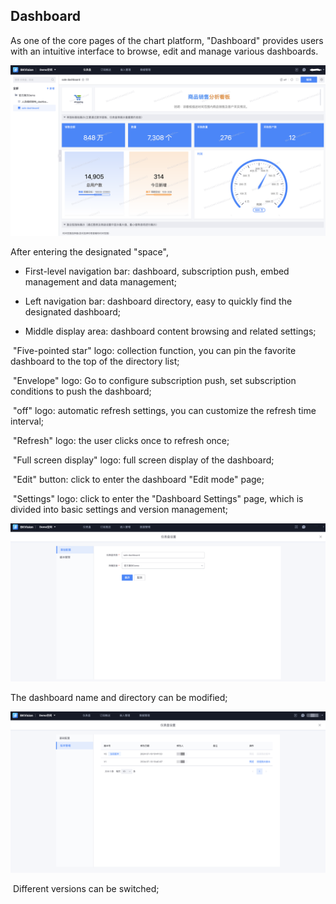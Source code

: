 ## Dashboard

As one of the core pages of the chart platform, "Dashboard" provides users with an intuitive interface to browse, edit and manage various dashboards.

![Dashboard](../media/Dashboard.png)

After entering the designated "space",

- First-level navigation bar: dashboard, subscription push, embed management and data management;

- Left navigation bar: dashboard directory, easy to quickly find the designated dashboard;

- Middle display area: dashboard content browsing and related settings;

​ "Five-pointed star" logo: collection function, you can pin the favorite dashboard to the top of the directory list;

​ "Envelope" logo: Go to configure subscription push, set subscription conditions to push the dashboard;

​ "off" logo: automatic refresh settings, you can customize the refresh time interval;

​ "Refresh" logo: the user clicks once to refresh once;

​ "Full screen display" logo: full screen display of the dashboard;

​ "Edit" button: click to enter the dashboard "Edit mode" page;

​ "Settings" logo: click to enter the "Dashboard Settings" page, which is divided into basic settings and version management;

![basic](../media/basic.png)

The dashboard name and directory can be modified;

![vision](../media/vision.png)

​ Different versions can be switched;